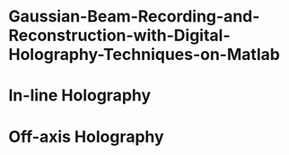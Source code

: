 # Gaussian-Beam-Recording-and-Reconstruction-with-Digital-Holography-Techniques-on-Matlab
# In-line Holography
# Off-axis Holography
